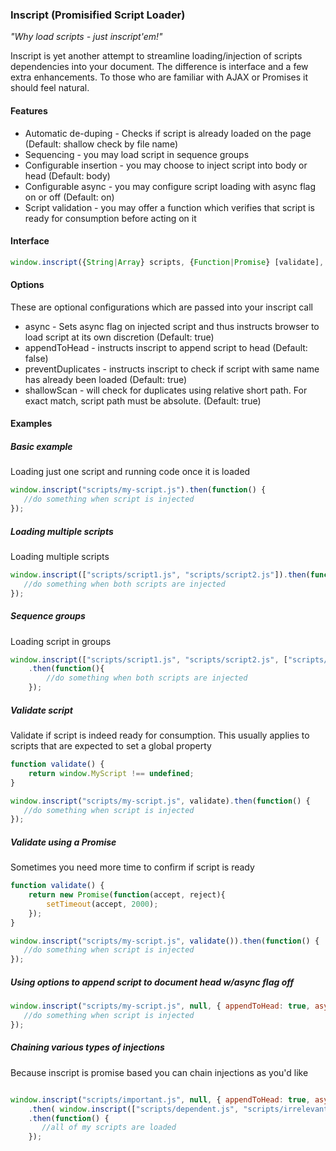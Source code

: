 ### Inscript (Promisified Script Loader)
*"Why load scripts - just inscript'em!"*

Inscript is yet another attempt to streamline loading/injection of scripts dependencies into your document. 
The difference is interface and a few extra enhancements. To those who are familiar with AJAX or Promises it should feel natural.

#### Features
* Automatic de-duping - Checks if script is already loaded on the page (Default: shallow check by file name)
* Sequencing - you may load script in sequence groups
* Configurable insertion - you may choose to inject script into body or head (Default: body)
* Configurable async - you may configure script loading with async flag on or off (Default: on)
* Script validation - you may offer a function which verifies that script is ready for consumption before acting on it

#### Interface
```js
window.inscript({String|Array} scripts, {Function|Promise} [validate], {Object} [options]) => {Promise}
```

#### Options
These are optional configurations which are passed into your inscript call

* async - Sets async flag on injected script and thus instructs browser to load script at its own discretion (Default: true)
* appendToHead - instructs inscript to append script to head (Default: false)
* preventDuplicates - instructs inscript to check if script with same name has already been loaded (Default: true)
* shallowScan - will check for duplicates using relative short path. For exact match, script path must be absolute. (Default: true) 

#### Examples

##### Basic example
Loading just one script and running code once it is loaded

```js
window.inscript("scripts/my-script.js").then(function() {
   //do something when script is injected
});
```

##### Loading multiple scripts
Loading multiple scripts

```js
window.inscript(["scripts/script1.js", "scripts/script2.js"]).then(function(){
   //do something when both scripts are injected 
});
```

##### Sequence groups
Loading script in groups

```js
window.inscript(["scripts/script1.js", "scripts/script2.js", ["scripts/script3.js", "scripts/script4.js"]])
    .then(function(){
        //do something when both scripts are injected 
    });
```

##### Validate script
Validate if script is indeed ready for consumption. This usually applies to scripts that are expected to set a global property

```js
function validate() {
    return window.MyScript !== undefined;    
}

window.inscript("scripts/my-script.js", validate).then(function() {
   //do something when script is injected
});
```

##### Validate using a Promise
Sometimes you need more time to confirm if script is ready

```js
function validate() {
    return new Promise(function(accept, reject){
        setTimeout(accept, 2000);
    });    
}

window.inscript("scripts/my-script.js", validate()).then(function() {
   //do something when script is injected
});
```

##### Using options to append script to document head w/async flag off

```js
window.inscript("scripts/my-script.js", null, { appendToHead: true, async: false }).then(function() {
   //do something when script is injected
});
```

##### Chaining various types of injections
Because inscript is promise based you can chain injections as you'd like

```js

window.inscript("scripts/important.js", null, { appendToHead: true, async: false })
    .then( window.inscript(["scripts/dependent.js", "scripts/irrelevant.js"]) )
    .then(function() {
       //all of my scripts are loaded 
    });
```
